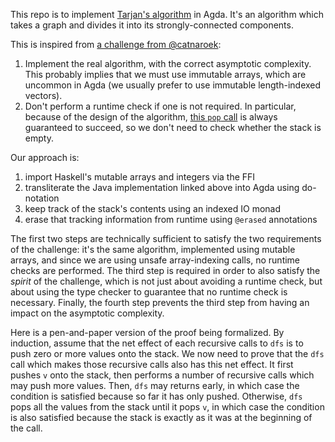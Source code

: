 This repo is to implement [Tarjan's algorithm](https://en.wikipedia.org/wiki/Tarjan%27s_strongly_connected_components_algorithm) in Agda. It's an algorithm which takes a graph and divides it into its strongly-connected components.

This is inspired from [a challenge from @catnaroek](https://twitter.com/catnaroek/status/1356847771765116928):

1. Implement the real algorithm, with the correct asymptotic complexity. This probably implies that we must use immutable arrays, which are uncommon in Agda (we usually prefer to use immutable length-indexed vectors).
2. Don't perform a runtime check if one is not required. In particular, because of the design of the algorithm, [this `pop` call](https://github.com/kevin-wayne/algs4/blob/master/src/main/java/edu/princeton/cs/algs4/TarjanSCC.java#L97) is always guaranteed to succeed, so we don't need to check whether the stack is empty.

Our approach is:

1. import Haskell's mutable arrays and integers via the FFI
2. transliterate the Java implementation linked above into Agda using do-notation
3. keep track of the stack's contents using an indexed IO monad
4. erase that tracking information from runtime using `@erased` annotations

The first two steps are technically sufficient to satisfy the two requirements of the challenge: it's the same algorithm, implemented using mutable arrays, and since we are using unsafe array-indexing calls, no runtime checks are performed. The third step is required in order to also satisfy the _spirit_ of the challenge, which is not just about avoiding a runtime check, but about using the type checker to guarantee that no runtime check is necessary. Finally, the fourth step prevents the third step from having an impact on the asymptotic complexity.

Here is a pen-and-paper version of the proof being formalized. By induction, assume that the net effect of each recursive calls to `dfs` is to push zero or more values onto the stack. We now need to prove that the `dfs` call which makes those recursive calls also has this net effect. It first pushes `v` onto the stack, then performs a number of recursive calls which may push more values. Then, `dfs` may returns early, in which case the condition is satisfied because so far it has only pushed. Otherwise, `dfs` pops all the values from the stack until it pops `v`, in which case the condition is also satisfied because the stack is exactly as it was at the beginning of the call.
